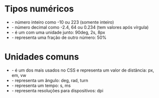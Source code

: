 # Tipos numéricos

* <integer>     - número inteiro como -10 ou 223  (somente inteiro)
* <number>      - número decimal como -2.4, 64 ou 0.234  (tem valores após vírgula)
* <dimension>   - é um <number> com uma unidade junto: 90deg, 2s, 8px
* <percentage>  - representa uma fração de outro número: 50%


# Unidades comuns

* <length>      - é um dos mais usados no CSS e representa um valor de distância: px, em, vw
* <angle>       - representa um ângulo: deg, rad, turn
* <time>        - representa um tempo: s, ms
* <resolution>  - representa resoluções para dispositivos: dpi